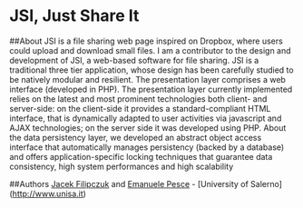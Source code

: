 JSI, Just Share It
===========================

##About
JSI is a file sharing web page inspired on Dropbox, where users could upload and download small files.
I am a contributor to the design and development of JSI, a web-based software for
file sharing. JSI is a traditional three tier application, whose design has
been carefully studied to be natively modular and resilient. The presentation layer
comprises a web interface (developed in PHP). The presentation layer currently
implemented relies on the latest and most prominent technologies both client- and
server-side: on the client-side it provides a standard-compliant HTML interface, that is
dynamically adapted to user activities via javascript and AJAX technologies; on the
server side it was developed using PHP. About the data persistency layer, we developed an abstract object access interface that automatically manages persistency (backed by a database) and offers application-specific locking techniques that guarantee data consistency, high system performances
and high scalability

##Authors
[Jacek Filipczuk](https://github.com/jacekfilipczuk) and [Emanuele Pesce](https://github.com/emanuelepesce) - [University of Salerno] (http://www.unisa.it)
